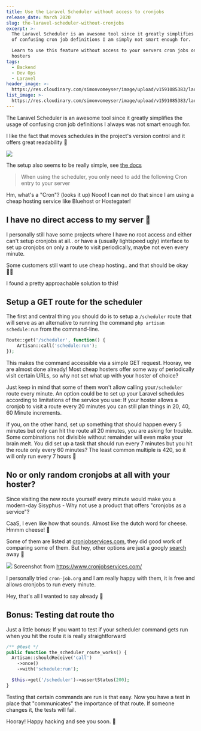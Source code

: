 ```yaml
---
title: Use the Laravel Scheduler without access to cronjobs
release_date: March 2020
slug: the-laravel-scheduler-without-cronjobs
excerpt: >-
  The Laravel Scheduler is an awesome tool since it greatly simplifies the usage
  of confusing cron job definitions I am simply not smart enough for.

  Learn to use this feature without access to your servers cron jobs on cheap
  hosters
tags:
  - Backend
  - Dev Ops
  - Laravel
header_image: >-
  https://res.cloudinary.com/simonvomeyser/image/upload/v1591085383/laravel-scheduler/Blog_Header.png
list_image: >-
  https://res.cloudinary.com/simonvomeyser/image/upload/v1591085383/laravel-scheduler/Blog_Header.png
---
```


The Laravel Scheduler is an awesome tool since it greatly simplifies the usage of confusing cron job definitions I always was not smart enough for.

I like the fact that moves schedules in the project's version control and it offers great readability 🙂

![](https://res.cloudinary.com/simonvomeyser/image/upload/v1552377554/laravel-scheduler/dodge-laravel-scheduler.png)

The setup also seems to be really simple, see [the docs](https://laravel.com/docs/5.7/scheduling#introduction)

> When using the scheduler, you only need to add the following Cron entry to your server

Hm, what's a "Cron"? (looks it up) Nooo! I can not do that since I am using a cheap hosting service like Bluehost or Hostegater!

## I have no direct access to my server 🥺

I personally still have some projects where I have no root access and either can't setup cronjobs at all.. or have a (usually lightspeed ugly) interface to set up cronjobs on only a route to visit periodically, maybe not even every minute.

Some customers still want to use cheap hosting.. and that should be okay 🤷‍♂️

I found a pretty approachable solution to this!

## Setup a GET route for the scheduler

The first and central thing you should do is to setup a `/scheduler` route that will serve as an alternative to running the command `php artisan schedule:run` from the command-line.

```php
Route::get('/scheduler', function() {
    Artisan::call('schedule:run');
});
```

This makes the command accessible via a simple GET request. Hooray, we are almost done already! Most cheap hosters offer some way of periodically visit certain URLs, so why not set what up with your hoster of choice?

Just keep in mind that some of them won't allow calling your`/scheduler` route every minute. An option could be to set up your Laravel schedules according to limitations of the service you use: If your hoster allows a cronjob to visit a route every 20 minutes you can still plan things in 20, 40, 60 Minute increments.

If you, on the other hand, set up something that should happen every 5 minutes but only can hit the route all 20 minutes, you are asking for trouble. Some combinations not divisible without remainder will even make your brain melt. You did set up a task that should run every 7 minutes but you hit the route only every 60 minutes? The least common multiple is 420, so it will only run every 7 hours 🤯

## No or only random cronjobs at all with your hoster?

Since visiting the new route yourself every minute would make you a modern-day Sisyphus - Why not use a product that offers "cronjobs as a service"?

CaaS, I even like how that sounds. Almost like the dutch word for cheese. Hmmm cheese! 🧀

Some of them are listed at [cronjobservices.com](https://www.cronjobservices.com/), they did good work of comparing some of them. But hey, other options are just a googly [search](https://www.google.de/search?q=cronjob+as+a+service) away 🙂

![](https://res.cloudinary.com/simonvomeyser/image/upload/v1553756347/laravel-scheduler/Screenshot_2019-03-28_at_07.56.20.png) Screenshot from <https://www.cronjobservices.com/>

I personally tried `cron-job.org` and I am really happy with them, it is free and allows cronjobs to run every minute.

Hey, that's all I wanted to say already 🙂

## Bonus: Testing dat route tho

Just a little bonus: If you want to test if your scheduler command gets run when you hit the route it is really straightforward

```php
/** @test */ 
public function the_scheduler_route_works() {
  Artisan::shouldReceive('call')
    ->once()
    ->with('schedule:run');

  $this->get('/scheduler')->assertStatus(200); 
}
```

Testing that certain commands are run is that easy. Now you have a test in place that "communicates" the importance of that route. If someone changes it, the tests will fail.

Hooray! Happy hacking and see you soon. 🙂
